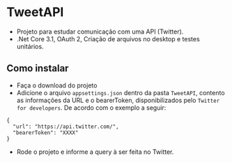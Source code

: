 # TweetAPI

* Projeto para estudar comunicação com uma API (Twitter).
* .Net Core 3.1, OAuth 2, Criação de arquivos no desktop e testes unitários.

## Como instalar
* Faça o download do projeto
* Adicione o arquivo `appsettings.json` dentro da pasta `TweetAPI`, contento as informações da URL e o bearerToken, disponibilizados pelo `Twitter for developers`. De acordo com o exemplo a seguir:
```
{
  "url": "https://api.twitter.com/",
  "bearerToken": "XXXX"
}
```
* Rode o projeto e informe a query à ser feita no Twitter.
